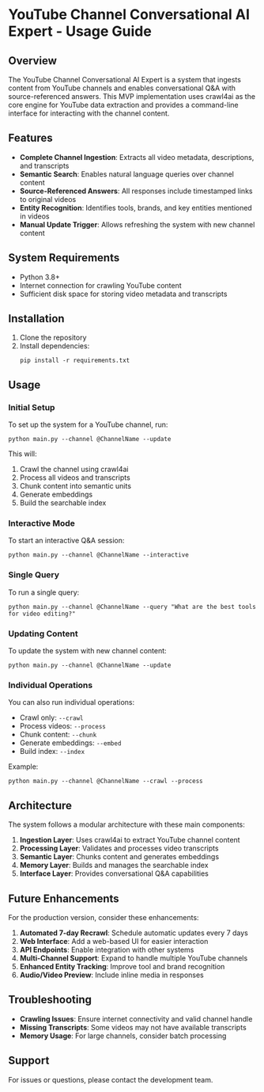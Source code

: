 # YouTube Channel Conversational AI Expert - Usage Guide

## Overview

The YouTube Channel Conversational AI Expert is a system that ingests content from YouTube channels and enables conversational Q&A with source-referenced answers. This MVP implementation uses crawl4ai as the core engine for YouTube data extraction and provides a command-line interface for interacting with the channel content.

## Features

- **Complete Channel Ingestion**: Extracts all video metadata, descriptions, and transcripts
- **Semantic Search**: Enables natural language queries over channel content
- **Source-Referenced Answers**: All responses include timestamped links to original videos
- **Entity Recognition**: Identifies tools, brands, and key entities mentioned in videos
- **Manual Update Trigger**: Allows refreshing the system with new channel content

## System Requirements

- Python 3.8+
- Internet connection for crawling YouTube content
- Sufficient disk space for storing video metadata and transcripts

## Installation

1. Clone the repository
2. Install dependencies:
   ```
   pip install -r requirements.txt
   ```

## Usage

### Initial Setup

To set up the system for a YouTube channel, run:

```
python main.py --channel @ChannelName --update
```

This will:
1. Crawl the channel using crawl4ai
2. Process all videos and transcripts
3. Chunk content into semantic units
4. Generate embeddings
5. Build the searchable index

### Interactive Mode

To start an interactive Q&A session:

```
python main.py --channel @ChannelName --interactive
```

### Single Query

To run a single query:

```
python main.py --channel @ChannelName --query "What are the best tools for video editing?"
```

### Updating Content

To update the system with new channel content:

```
python main.py --channel @ChannelName --update
```

### Individual Operations

You can also run individual operations:

- Crawl only: `--crawl`
- Process videos: `--process`
- Chunk content: `--chunk`
- Generate embeddings: `--embed`
- Build index: `--index`

Example:
```
python main.py --channel @ChannelName --crawl --process
```

## Architecture

The system follows a modular architecture with these main components:

1. **Ingestion Layer**: Uses crawl4ai to extract YouTube channel content
2. **Processing Layer**: Validates and processes video transcripts
3. **Semantic Layer**: Chunks content and generates embeddings
4. **Memory Layer**: Builds and manages the searchable index
5. **Interface Layer**: Provides conversational Q&A capabilities

## Future Enhancements

For the production version, consider these enhancements:

1. **Automated 7-day Recrawl**: Schedule automatic updates every 7 days
2. **Web Interface**: Add a web-based UI for easier interaction
3. **API Endpoints**: Enable integration with other systems
4. **Multi-Channel Support**: Expand to handle multiple YouTube channels
5. **Enhanced Entity Tracking**: Improve tool and brand recognition
6. **Audio/Video Preview**: Include inline media in responses

## Troubleshooting

- **Crawling Issues**: Ensure internet connectivity and valid channel handle
- **Missing Transcripts**: Some videos may not have available transcripts
- **Memory Usage**: For large channels, consider batch processing

## Support

For issues or questions, please contact the development team.
